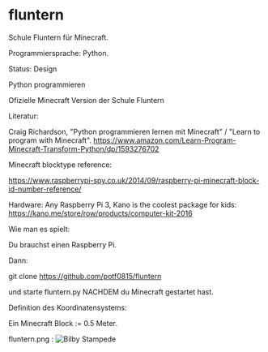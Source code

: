 # fluntern
Schule Fluntern für Minecraft. 

Programmiersprache: Python.


Status: Design

Python programmieren 

Ofizielle Minecraft Version der Schule Fluntern

Literatur:

Craig Richardson, "Python programmieren lernen mit Minecraft" / "Learn to program with Minecraft".
https://www.amazon.com/Learn-Program-Minecraft-Transform-Python/dp/1593276702

Minecraft blocktype reference:

https://www.raspberrypi-spy.co.uk/2014/09/raspberry-pi-minecraft-block-id-number-reference/

Hardware:
Any Raspberry Pi 3, Kano is the coolest package for kids:
https://kano.me/store/row/products/computer-kit-2016

Wie man es spielt:

Du brauchst einen Raspberry Pi. 

Dann:

git clone https://github.com/potf0815/fluntern

und starte fluntern.py NACHDEM du Minecraft gestartet hast.


Definition des Koordinatensystems:

Ein Minecraft Block := 0.5 Meter.

fluntern.png :
![Bilby Stampede](https://github.com/potf0815/fluntern/blob/master/fluntern.png)
